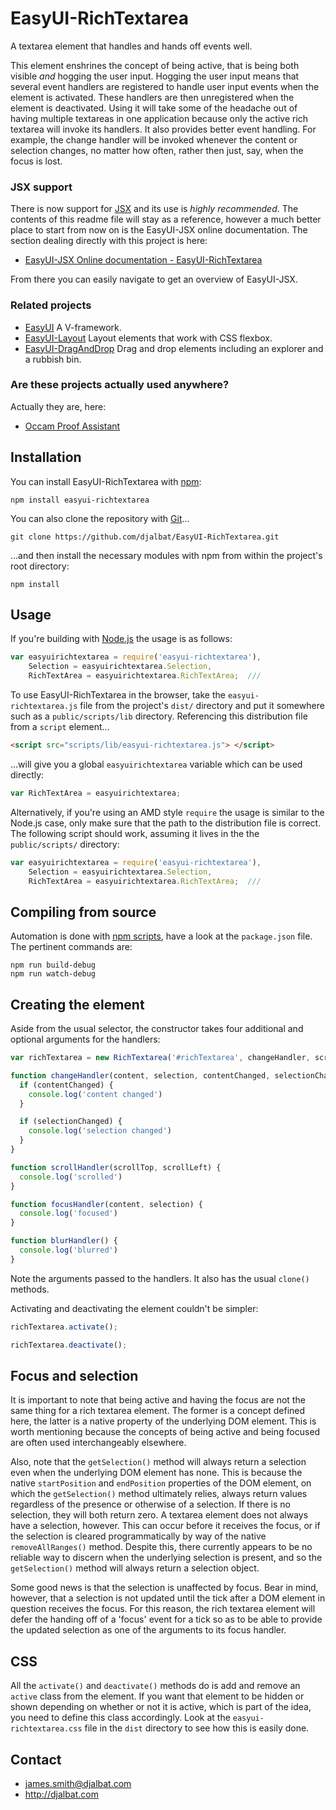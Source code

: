 # EasyUI-RichTextarea

A textarea element that handles and hands off events well.

This element enshrines the concept of being active, that is being both visible *and* hogging the user input. Hogging the user input means that several event handlers are registered to handle user input events when the element is activated. These handlers are then unregistered when the element is deactivated. Using it will take some of the headache out of having multiple textareas in one application because only the active rich textarea will invoke its handlers. It also provides better event handling. For example, the change handler will be invoked whenever the content or selection changes, no matter how often, rather then just, say, when the focus is lost.

### JSX support

There is now support for [JSX](https://facebook.github.io/react/docs/jsx-in-depth.html) and its use is *highly recommended*. The contents of this readme file will stay as a reference, however a much better place to start from now on is the EasyUI-JSX online documentation. The section dealing directly with this project is here:

* [EasyUI-JSX Online documentation - EasyUI-RichTextarea](http://djalbat.com/easyui-jsx/#RichTextarea)

From there you can easily navigate to get an overview of EasyUI-JSX. 

### Related projects

- [EasyUI](https://github.com/djalbat/EasyUI) A V-framework.
- [EasyUI-Layout](https://github.com/djalbat/EasyUI-Layout) Layout elements that work with CSS flexbox.
- [EasyUI-DragAndDrop](https://github.com/djalbat/EasyUI-DragAndDrop) Drag and drop elements including an explorer and a rubbish bin.

### Are these projects actually used anywhere?

Actually they are, here:

- [Occam Proof Assistant](http://djalbat.com/occam)

## Installation

You can install EasyUI-RichTextarea with [npm](https://www.npmjs.com/):

    npm install easyui-richtextarea

You can also clone the repository with [Git](https://git-scm.com/)...

    git clone https://github.com/djalbat/EasyUI-RichTextarea.git

...and then install the necessary modules with npm from within the project's root directory:

    npm install

## Usage

If you're building with [Node.js](http://nodejs.org) the usage is as follows:

```js
var easyuirichtextarea = require('easyui-richtextarea'),
    Selection = easyuirichtextarea.Selection,
    RichTextArea = easyuirichtextarea.RichTextArea;  ///
```

To use EasyUI-RichTextarea in the browser, take the `easyui-richtextarea.js` file from the project's `dist/` directory and put it somewhere such as a `public/scripts/lib` directory. Referencing this distribution file from a `script` element...

```html
<script src="scripts/lib/easyui-richtextarea.js"> </script>
```

...will give you a global `easyuirichtextarea` variable which can be used directly:

```js
var RichTextArea = easyuirichtextarea;
```

Alternatively, if you're using an AMD style `require` the usage is similar to the Node.js case, only make sure that the path to the distribution file is correct. The following script should work, assuming it lives in the the `public/scripts/` directory:

```js
var easyuirichtextarea = require('easyui-richtextarea'),
    Selection = easyuirichtextarea.Selection,
    RichTextArea = easyuirichtextarea.RichTextArea;  ///
```

## Compiling from source

Automation is done with [npm scripts](https://docs.npmjs.com/misc/scripts), have a look at the `package.json` file. The pertinent commands are:

    npm run build-debug
    npm run watch-debug

## Creating the element

Aside from the usual selector, the constructor takes four additional and optional arguments for the handlers:

```js
var richTextarea = new RichTextarea('#richTextarea', changeHandler, scrollHandler, focusHandler, blurHandler);

function changeHandler(content, selection, contentChanged, selectionChanged) {
  if (contentChanged) {
    console.log('content changed')
  }

  if (selectionChanged) {
    console.log('selection changed')
  }
}

function scrollHandler(scrollTop, scrollLeft) {
  console.log('scrolled')
}

function focusHandler(content, selection) {
  console.log('focused')
}

function blurHandler() {
  console.log('blurred')
}
```

Note the arguments passed to the handlers. It also has the usual `clone()` methods.

Activating and deactivating the element couldn't be simpler:

```js
richTextarea.activate();

richTextarea.deactivate();
```

## Focus and selection

It is important to note that being active and having the focus are not the same thing for a rich textarea element. The former is a concept defined here, the latter is a native property of the underlying DOM element. This is worth mentioning because the concepts of being active and being focused are often used interchangeably elsewhere.

Also, note that the `getSelection()` method will always return a selection even when the underlying DOM element has none. This is because the native `startPosition` and `endPosition` properties of the DOM element, on which the `getSelection()` method ultimately relies, always return values regardless of the presence or otherwise of a selection. If there is no selection, they will both return zero. A textarea element does not always have a selection, however. This can occur before it receives the focus, or if the selection is cleared programmatically by way of the native `removeAllRanges()` method. Despite this, there currently appears to be no reliable way to discern when the underlying selection is present, and so the `getSelection()` method will always return a selection object.

Some good news is that the selection is unaffected by focus. Bear in mind, however, that a selection is not updated until the tick after a DOM element in question receives the focus. For this reason, the rich textarea element will defer the handing off of a 'focus' event for a tick so as to be able to provide the updated selection as one of the arguments to its focus handler.

## CSS

All the `activate()` and `deactivate()` methods do is add and remove an `active` class from the element. If you want that element to be hidden or shown depending on whether or not it is active, which is part of the idea, you need to define this class accordingly. Look at the `easyui-richtextarea.css` file in the `dist` directory to see how this is easily done.

## Contact

- james.smith@djalbat.com
- http://djalbat.com
